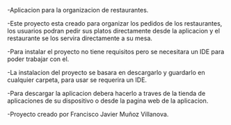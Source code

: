 -Aplicacion para la organizacion de restaurantes.

-Este proyecto esta creado para organizar los pedidos de los restaurantes, los usuarios podran pedir sus platos directamente desde la aplicacion y el restaurante se los 
servira directamente a su mesa.

-Para instalar el proyecto no tiene requisitos pero se necesitara un IDE para poder trabajar con el.

-La instalacion del proyecto se basara en descargarlo y guardarlo en cualquier carpeta, para usar se requerira un IDE.

-Para descargar la aplicacion debera hacerlo a traves de la tienda de aplicaciones de su dispositivo o desde la pagina web de la aplicacion.

-Proyecto creado por Francisco Javier Muñoz Villanova.
